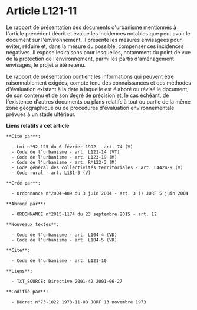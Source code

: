 # Article L121-11

Le rapport de présentation des documents d'urbanisme mentionnés à l'article précédent décrit et évalue les incidences
notables que peut avoir le document sur l'environnement. Il présente les mesures envisagées pour éviter, réduire et, dans la
mesure du possible, compenser ces incidences négatives. Il expose les raisons pour lesquelles, notamment du point de vue de
la protection de l'environnement, parmi les partis d'aménagement envisagés, le projet a été retenu.

Le rapport de présentation contient les informations qui peuvent être raisonnablement exigées, compte tenu des connaissances
et des méthodes d'évaluation existant à la date à laquelle est élaboré ou révisé le document, de son contenu et de son degré
de précision et, le cas échéant, de l'existence d'autres documents ou plans relatifs à tout ou partie de la même zone
géographique ou de procédures d'évaluation environnementale prévues à un stade ultérieur.

**Liens relatifs à cet article**

	**Cité par**:

	  - Loi n°92-125 du 6 février 1992 - art. 74 (V)
	  - Code de l'urbanisme - art. L121-14 (VT)
	  - Code de l'urbanisme - art. L123-19 (M)
	  - Code de l'urbanisme - art. R*122-3 (M)
	  - Code général des collectivités territoriales - art. L4424-9 (V)
	  - Code rural - art. L181-3 (V)

	**Créé par**:

	  - Ordonnance n°2004-489 du 3 juin 2004 - art. 3 () JORF 5 juin 2004

	**Abrogé par**:

	  - ORDONNANCE n°2015-1174 du 23 septembre 2015 - art. 12

	**Nouveaux textes**:

	  - Code de l'urbanisme - art. L104-4 (VD)
	  - Code de l'urbanisme - art. L104-5 (VD)

	**Cite**:

	  - Code de l'urbanisme - art. L121-10

	**Liens**:

	  - TXT_SOURCE: Directive 2001-42 2001-06-27

	**Codifié par**:

	  - Décret n°73-1022 1973-11-08 JORF 13 novembre 1973
